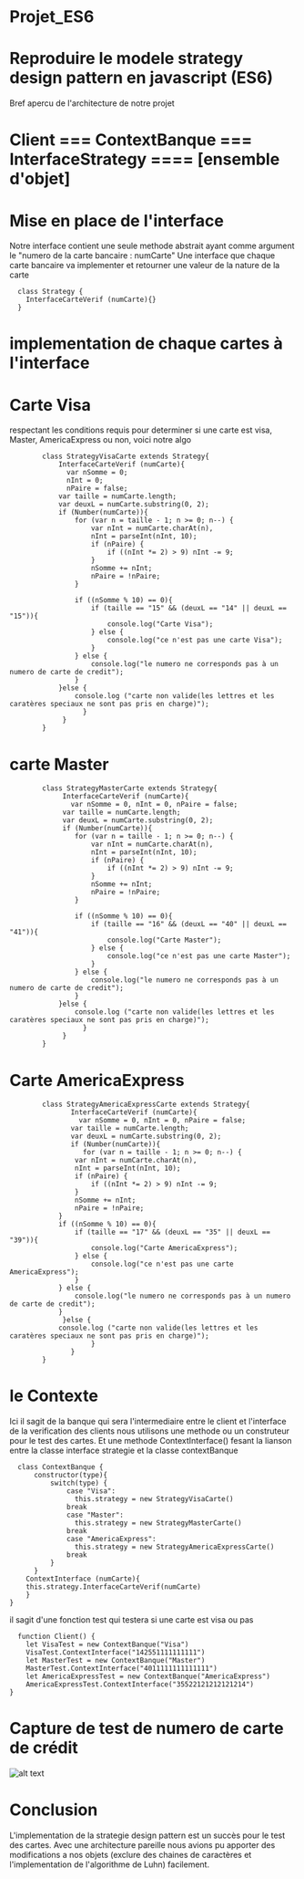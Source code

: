

# Projet_ES6

# Reproduire le modele strategy design pattern en javascript (ES6)

Bref apercu de l'architecture de notre projet 


# Client === ContextBanque === InterfaceStrategy ==== [ensemble d'objet]


# Mise en place de l'interface
Notre interface contient une seule methode abstrait ayant comme argument le "numero de la carte bancaire : numCarte"
Une interface que chaque carte bancaire va implementer et retourner une valeur de la nature de la carte

      class Strategy {
        InterfaceCarteVerif (numCarte){}
      }
       
# implementation de chaque cartes à l'interface 
# Carte Visa
respectant les conditions requis pour determiner si une carte est visa, Master, AmericaExpress ou non, voici notre algo

            class StrategyVisaCarte extends Strategy{
	            InterfaceCarteVerif (numCarte){
	    	      var nSomme = 0;
                  nInt = 0;
                  nPaire = false;    	
	        	var taille = numCarte.length;
	    		var deuxL = numCarte.substring(0, 2);
	    		if (Number(numCarte)){
	    			for (var n = taille - 1; n >= 0; n--) {
	    				var nInt = numCarte.charAt(n),
	    				nInt = parseInt(nInt, 10);
	    				if (nPaire) {
	    					if ((nInt *= 2) > 9) nInt -= 9;
	    				}
	    				nSomme += nInt;
	    				nPaire = !nPaire;	  
	    			} 
	    			
	    			if ((nSomme % 10) == 0){
	    				if (taille == "15" && (deuxL == "14" || deuxL == "15")){
	    					console.log("Carte Visa");
	    				} else {
	    					console.log("ce n'est pas une carte Visa");
	    				} 
	    			} else {
	    				console.log("le numero ne corresponds pas à un numero de carte de credit");
	    			}
	    		}else {
	    			console.log ("carte non valide(les lettres et les caratères speciaux ne sont pas pris en charge)");
	    		      }
	             }			
            }

    
# carte Master

            class StrategyMasterCarte extends Strategy{
	             InterfaceCarteVerif (numCarte){
	    	       var nSomme = 0, nInt = 0, nPaire = false;    	
	        	 var taille = numCarte.length;
	    		 var deuxL = numCarte.substring(0, 2);
	    		 if (Number(numCarte)){
	    			for (var n = taille - 1; n >= 0; n--) {
	    				var nInt = numCarte.charAt(n),
	    				nInt = parseInt(nInt, 10);
	    				if (nPaire) {
	    					if ((nInt *= 2) > 9) nInt -= 9;
	    				}
	    				nSomme += nInt;
	    				nPaire = !nPaire;	    				
	    			} 
	    			
	    			if ((nSomme % 10) == 0){
	    				if (taille == "16" && (deuxL == "40" || deuxL == "41")){
	    					console.log("Carte Master");
	    				} else {
	    					console.log("ce n'est pas une carte Master");
	    				} 
	    			} else {
	    				console.log("le numero ne corresponds pas à un numero de carte de credit");
	    			}
	    		}else {
	    			console.log ("carte non valide(les lettres et les caratères speciaux ne sont pas pris en charge)");
	    		      }
	             }		
            }

      
# Carte AmericaExpress

            class StrategyAmericaExpressCarte extends Strategy{
                   InterfaceCarteVerif (numCarte){
    	             var nSomme = 0, nInt = 0, nPaire = false;   	
        	       var taille = numCarte.length;
    		       var deuxL = numCarte.substring(0, 2);
    		       if (Number(numCarte)){
    			      for (var n = taille - 1; n >= 0; n--) {
    				var nInt = numCarte.charAt(n),
    				nInt = parseInt(nInt, 10);
    				if (nPaire) {
    					if ((nInt *= 2) > 9) nInt -= 9;
    				}
    				nSomme += nInt;
    				nPaire = !nPaire;
    			}    			
    			if ((nSomme % 10) == 0){
    				if (taille == "17" && (deuxL == "35" || deuxL == "39")){
    					console.log("Carte AmericaExpress");
    				} else {
    					console.log("ce n'est pas une carte AmericaExpress");
    				} 
    			} else {
    				console.log("le numero ne corresponds pas à un numero de carte de credit");
    			}
    		     }else {
    			console.log ("carte non valide(les lettres et les caratères speciaux ne sont pas pris en charge)");
    	            	}
                   }	
            }

    
    
# le Contexte
Ici il sagit de la banque qui sera l'intermediaire entre le client et l'interface de la verification des clients
nous utilisons une methode ou un construteur pour le test des cartes.
Et une methode ContextInterface() fesant la lianson entre la classe interface strategie et la classe contextBanque

      class ContextBanque {
          constructor(type){
              switch(type) {
                  case "Visa":
                    this.strategy = new StrategyVisaCarte()
                  break
                  case "Master":
                    this.strategy = new StrategyMasterCarte()
                  break
                  case "AmericaExpress":
                    this.strategy = new StrategyAmericaExpressCarte()
                  break
              }
          }
        ContextInterface (numCarte){
        this.strategy.InterfaceCarteVerif(numCarte)
        } 
    }

il sagit d'une fonction test qui testera si une carte est visa ou pas 

      function Client() {
        let VisaTest = new ContextBanque("Visa")
        VisaTest.ContextInterface("142551111111111")
        let MasterTest = new ContextBanque("Master")
        MasterTest.ContextInterface("4011111111111111")
        let AmericaExpressTest = new ContextBanque("AmericaExpress")
        AmericaExpressTest.ContextInterface("35522121212121214")
    }
    
  # Capture de test de numero de carte de crédit
  
  ![alt text](https://github.com/Kabore-Donatien-Gueswende/Projet_ES6/blob/master/img/git.PNG)
  
  
  # Conclusion
  
  L'implementation de la strategie design pattern est un succès pour le test des cartes. Avec une architecture pareille nous avions pu apporter des modifications a nos objets (exclure des chaines de caractères et l'implementation de l'algorithme de Luhn) facilement. 
